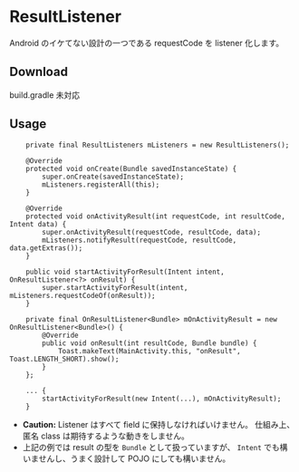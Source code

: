 # ResultListener

Android のイケてない設計の一つである requestCode を listener 化します。

## Download

build.gradle 未対応

## Usage

```
    private final ResultListeners mListeners = new ResultListeners();

    @Override
    protected void onCreate(Bundle savedInstanceState) {
        super.onCreate(savedInstanceState);
        mListeners.registerAll(this);
    }

    @Override
    protected void onActivityResult(int requestCode, int resultCode, Intent data) {
        super.onActivityResult(requestCode, resultCode, data);
        mListeners.notifyResult(requestCode, resultCode, data.getExtras());
    }

    public void startActivityForResult(Intent intent, OnResultListener<?> onResult) {
        super.startActivityForResult(intent, mListeners.requestCodeOf(onResult));
    }
```

```
    private final OnResultListener<Bundle> mOnActivityResult = new OnResultListener<Bundle>() {
        @Override
        public void onResult(int resultCode, Bundle bundle) {
            Toast.makeText(MainActivity.this, "onResult", Toast.LENGTH_SHORT).show();
        }
    };

    ... {
        startActivityForResult(new Intent(...), mOnActivityResult);
    }
```

- **Caution:** Listener はすべて field に保持しなければいけません。 仕組み上、匿名 class は期待するような動きをしません。
- 上記の例では result の型を `Bundle` として扱っていますが、 `Intent` でも構いませんし、うまく設計して POJO にしても構いません。
